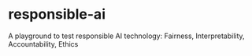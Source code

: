 # responsible-ai
A playground to test responsible AI technology: Fairness, Interpretability, Accountability, Ethics
